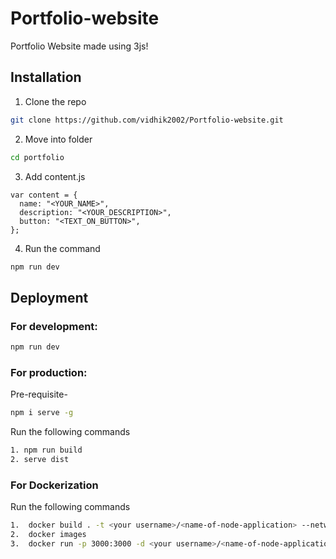 # Portfolio-website
Portfolio Website made using 3js!
## Installation
 
1. Clone the repo
```sh
git clone https://github.com/vidhik2002/Portfolio-website.git
```
2. Move into folder
```sh
cd portfolio
```
3. Add content.js
```
var content = {
  name: "<YOUR_NAME>",
  description: "<YOUR_DESCRIPTION>",
  button: "<TEXT_ON_BUTTON>",
};
```
4. Run the command
```sh
npm run dev
```
## Deployment

### For development:
```sh
npm run dev
```
### For production:
Pre-requisite-
```sh
npm i serve -g
```
Run the following commands
```sh
1. npm run build
2. serve dist
```
### For Dockerization
Run the following commands
```sh
1.  docker build . -t <your username>/<name-of-node-application> --network=host
2.  docker images
3.  docker run -p 3000:3000 -d <your username>/<name-of-node-application>
```